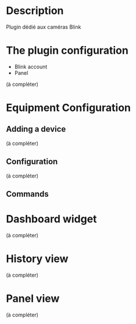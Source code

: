 Description 
===

Plugin dédié aux caméras Blink

The plugin configuration
===

- Blink account
- Panel 

(à compléter)

Equipment Configuration
=== 

Adding a device
---

(à compléter)

Configuration
---

(à compléter)

Commands
---





Dashboard widget
===

(à compléter)

History view
===

(à compléter)

Panel view
===

(à compléter)
